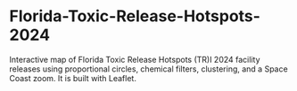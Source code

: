 # Florida-Toxic-Release-Hotspots-2024
Interactive map of Florida Toxic Release Hotspots (TR)I 2024 facility releases using proportional circles, chemical filters, clustering, and a Space Coast zoom. It is built with Leaflet.
